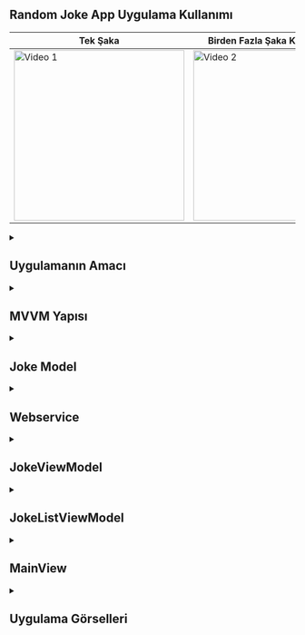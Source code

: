 ## Random Joke App Uygulama Kullanımı
| Tek Şaka | Birden Fazla Şaka Kaydedilmesi |
|---------|---------|
| <img src="https://github.com/user-attachments/assets/1c9e0254-91f7-468d-87ee-33cfc7482cdf" alt="Video 1" width="300"/> | <img src="https://github.com/user-attachments/assets/497ceaac-9f46-48a5-8e5c-bf05148499f5" alt="Video 2" width="300"/> |


 <details>
    <summary><h2>Uygulamanın Amacı</h2></summary>
    Proje Amacı
   Bu uygulama, kullanıcıların rastgele şakalar görüntülemesini sağlayan basit bir kullanıcı arayüzü sunar. Kullanıcı, "New Joke" butonuna tıkladığında yeni bir şaka alır. Uygulamanın temel amacı, kullanıcıların günlük yaşamlarına biraz neşe katmak ve rastgele şaka paylaşımı ile eğlenceli bir deneyim sunmaktır.
  </details>  

  <details>
    <summary><h2>MVVM Yapısı</h2></summary>
    Bu proje, MVVM (Model-View-ViewModel) mimarisi kullanılarak tasarlanmıştır.
    Model: Joke yapısı, şakanın içeriğini temsil eder ve ağdan gelen verileri işler. Ayrıca, Webservice sınıfı, veri çekme işlevselliğini yönetir.
    View: MainView, kullanıcı arayüzünü temsil eder. Kullanıcı, bu arayüz üzerinden şakaları görüntüler ve yeni şakalar alır.
    ViewModel: JokeListViewModel, model ile görünüm arasında bir köprü görevi görür. Veriyi işler ve günceller; bu sayede UI katmanı, model katmanındaki değişikliklerden haberdar olur ve otomatik olarak güncellenir.
     Bu yapı, uygulamanın daha iyi bir şekilde yönetilmesini ve genişletilmesini sağlar. Kullanıcı arayüzü ve iş mantığı arasında net bir ayrım oluşturarak, kodun okunabilirliğini ve sürdürülebilirliğini artırır.
  </details> 

  <details>
    <summary><h2>Joke Model</h2></summary>
    struct Joke: Şaka verilerini temsil eden model yapısıdır. Codable protokolünü benimseyerek JSON verilerini kolayca çözebilir. type, setup, punchline, ve id gibi alanlara sahiptir.

    
    ```
      struct Joke : Codable {
    let type: String
    let setup: String
    let punchline: String
    let id : Int
    }


    ```
  </details> 

  <details>
    <summary><h2>Webservice</h2></summary>
    class Webservice: Uygulamanın şaka verilerini indirmek için kullanılan servis katmanıdır. downloadJoke(url: URL) metodu, belirtilen URL'den şaka verilerini çeker ve bunları Joke modeline dönüştürmek için JSONDecoder kullanır. Bu yapı, ağ isteklerini yöneterek uygulamanın veri akışını düzenler
    
    ```
        class Webservice {
    
    
    func downloadJoke(url: URL) async throws -> Joke {
        
        let (data, _) = try await URLSession.shared.data(from: url)
        
        do{
            let joke = try JSONDecoder().decode(Joke.self, from: data)
            return joke
        } catch {
            print("Error decoding Joke: \(error)")
            throw error
        }
    }
    
    
    
    }



    
    ```
  </details> 


  <details>
    <summary><h2>JokeViewModel</h2></summary>
    struct JokeViewModel: Bir Joke nesnesini temsil eden bir sarmalayıcıdır. Bu yapı, Joke nesnesinin belirli alanlarını (id, setup, punchline, type) kolayca erişilebilir hale getirir. Bu, UI katmanı için daha temiz bir veri yönetimi sağlar.
    
    ```

    struct JokeViewModel {
    let joke: Joke
    
    var id: Int {
        joke.id
    }
    
    var punchline: String {
        joke.punchline
    }
    
    var setup: String {
        joke.setup
    }
    
    var type: String {
        joke.type
    }
    }


    ```
  </details> 

  <details>
    <summary><h2>JokeListViewModel</h2></summary>
    @Published var jokeList: Şaka verilerini depolamak için kullanılan bir dizidir. @Published özelliği sayesinde, bu liste güncellendiğinde kullanıcı arayüzü otomatik olarak güncellenir.
    downloadJokesAsync(url: URL): Asenkron bir fonksiyon olup, belirtilen URL'den şaka indirir. İndirdiği şakayı JokeViewModel ile sarmalayarak jokeList dizisine ekler. Bu yapı, uygulamanın asenkron işlemlerini yönetir ve kullanıcı deneyimini iyileştirir.
    
    ```
            @MainActor
    class JokeListViewModel : ObservableObject {
    
    @Published var jokeList = [JokeViewModel]()
    let webservice = Webservice()
   
    
    func downloadJokesAsync(url: URL) async {
        do {
            let Joke = try await webservice.downloadJoke(url: url)
            self.jokeList.append(JokeViewModel(joke: Joke))
            
        } catch {
            
        }
    }
    
    }


    ```
  </details> 

  <details>
    <summary><h2>MainView</h2></summary>
    @ObservedObject var jokeListViewModel: JokeListViewModel: Uygulama, JokeListViewModel sınıfını gözlemleyerek şaka listesini günceller. Bu yapı, MVVM (Model-View-ViewModel) mimarisinin bir parçasıdır.
    @State private var sakla: Kullanıcının yeni bir şaka alırken mevcut şakaları temizleyip temizlemeyeceğini kontrol eden bir değişkendir. Bu değişkenin değeri değiştiğinde, arayüz otomatik olarak güncellenir.
    body: Uygulamanın ana görsel bileşenini tanımlar. Kullanıcı arayüzü, bir NavigationStack, ScrollView ve bir dizi buton içerir. Şaka listesi burada görüntülenir.
    Button: "New Joke" butonuna tıklandığında, jokeListViewModel aracılığıyla yeni bir şaka indirilir. sakla değişkenine bağlı olarak mevcut şakaların durumu yönetilir.
    
    ```
       struct MainView: View {
    
    @ObservedObject var jokeListViewModel: JokeListViewModel
    @State private var sakla = true
    
    init() {
        self.jokeListViewModel = JokeListViewModel()
    }
    
    var body: some View {
        NavigationStack {
            VStack {
                Spacer()
                
                ScrollView {
                    VStack(spacing: 20) {
                        ForEach(jokeListViewModel.jokeList, id: \.id) { joke in
                            VStack {
                                Text(joke.type)
                                    .font(.headline)
                                    .padding()
                                Text(joke.setup)
                                    .padding()
                                Text(joke.punchline)
                                    .padding()
                                    .foregroundColor(.gray)
                            }
                            .frame(maxWidth: .infinity)
                            .background(Color.white)
                            .cornerRadius(10)
                            .shadow(radius: 5)
                            .padding()
                        }
                    }
                    .padding()
                }
                Button {
                    Task {
                        if sakla {
                    jokeListViewModel.jokeList.removeAll(keepingCapacity: true)
                        }
                    await jokeListViewModel.downloadJokesAsync(url: URL(string: "https://official-joke-api.appspot.com/random_joke")!)
                    }
                } label: {
                    Text("New Joke")
                        .font(.headline)
                        .padding()
                        .background(Color.blue)
                        .foregroundColor(.white)
                        .cornerRadius(10)
                }
                .padding()
            }.toolbar(content: {
                Button {
                    self.sakla.toggle()
                } label: {
                    Text(sakla ? "Hide" : "Show")
                }

            })
            .navigationTitle("Random Joke App")
        }
        .task {
            await jokeListViewModel.downloadJokesAsync(url: URL(string: "https://official-joke-api.appspot.com/random_joke")!)
        }
    }
    }



    ```
  </details> 

<details>
    <summary><h2>Uygulama Görselleri </h2></summary>
    
    
 <table style="width: 100%;">
    <tr>
        <td style="text-align: center; width: 16.67%;">
            <h4 style="font-size: 14px;">Kullanıcının İsteğine Göre Tek Şaka</h4>
            <img src="https://github.com/user-attachments/assets/d5796e64-d650-4471-b8b5-710112a6017f" style="width: 100%; height: auto;">
        </td>
        <td style="text-align: center; width: 16.67%;">
            <h4 style="font-size: 14px;">Kullanıcının İsteğine Göre Çoklu Şaka<</h4>
            <img src="https://github.com/user-attachments/assets/eff20e48-5798-41dd-b3e0-00af86fbd7ec" style="width: 100%; height: auto;">
        </td>
    </tr>
</table>
  </details> 




